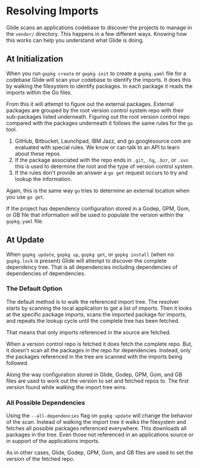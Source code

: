 # Resolving Imports

Glide scans an applications codebase to discover the projects to manage in the `vendor/` directory. This happens in a few different ways. Knowing how this works can help you understand what Glide is doing.

## At Initialization

When you run `gopkg create` or `gopkg init` to create a `gopkg.yaml` file for a codebase Glide will scan your codebase to identify the imports. It does this by walking the filesystem to identify packages. In each package it reads the imports within the Go files.

From this it will attempt to figure out the external packages. External packages are grouped by the root version control system repo with their sub-packages listed underneath. Figuring out the root version control repo compared with the packages underneath it follows the same rules for the `go` tool.

1. GitHub, Bitbucket, Launchpad, IBM Jazz, and go.googlesource.com are evaluated with special rules. We know or can talk to an API to learn about these repos.
2. If the package associated with the repo ends in `.git`, `.hg`, `.bzr`, or `.svn` this is used to determine the root and the type of version control system.
3. If the rules don't provide an answer a `go get` request occurs to try and lookup the information.

Again, this is the same way `go` tries to determine an external location when you use `go get`.

If the project has dependency configuration stored in a Godep, GPM, Gom, or GB file that information will be used to populate the version within the `gopkg.yaml` file.

## At Update

When `gopkg update`, `gopkg up`, `gopkg get`, or `gopkg install` (when no `gopkg.lock` is present) Glide will attempt to discover the complete dependency tree. That is all dependencies including dependencies of dependencies of dependencies.

### The Default Option

The default method is to walk the referenced import tree. The resolver starts by scanning the local application to get a list of imports. Then it looks at the specific package imports, scans the imported package for imports, and repeats the lookup cycle until the complete tree has been fetched.

That means that only imports referenced in the source are fetched.

When a version control repo is fetched it does fetch the complete repo. But, it doesn't scan all the packages in the repo for dependencies. Instead, only the packages referenced in the tree are scanned with the imports being followed.

Along the way configuration stored in Glide, Godep, GPM, Gom, and GB files are used to work out the version to set and fetched repos to. The first version found while walking the import tree wins.

### All Possible Dependencies

Using the `--all-dependencies` flag on `gopkg update` will change the behavior of the scan. Instead of walking the import tree it walks the filesystem and fetches all possible packages referenced everywhere. This downloads all packages in the tree. Even those not referenced in an applications source or in support of the applications imports.

As in other cases, Glide, Godep, GPM, Gom, and GB files are used to set the version of the fetched repo.
